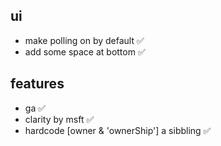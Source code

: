 ## ui
- make polling on by default ✅
- add some space at bottom ✅

## features
 - ga ✅
 - clarity by msft ✅
 - hardcode [owner & 'ownerShip'] a sibbling ✅
